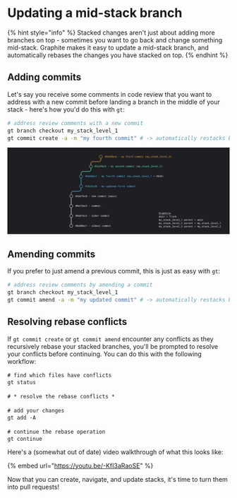 # Updating a mid-stack branch

{% hint style="info" %}
Stacked changes aren't just about adding more branches on top - sometimes you want to go back and change something mid-stack. Graphite makes it easy to update a mid-stack branch, and automatically rebases the changes you have stacked on top.
{% endhint %}

## Adding commits

Let's say you receive some comments in code review that you want to address with a new commit before landing a branch in the middle of your stack - here's how you'd do this with `gt`:

```bash
# address review comments with a new commit
gt branch checkout my_stack_level_1
gt commit create -a -m "my fourth commit" # -> automatically restacks both upstack branches
```

![Graphite will automatically perform the recursive rebases if you have up-stack changes when you run gt commit create on a mid-stack branch.](../../.gitbook/assets/Untitled.png)

## Amending commits

If you prefer to just amend a previous commit, this is just as easy with `gt`:

```bash
# address review comments by amending a commit
gt branch checkout my_stack_level_1
gt commit amend -a -m "my updated commit" # -> automatically restacks both upstack branches
```

## Resolving rebase conflicts

If `gt commit create` or `gt commit amend` encounter any conflicts as they recursively rebase your stacked branches, you'll be prompted to resolve your conflicts before continuing. You can do this with the following workflow:

```
# find which files have conflicts
gt status

# * resolve the rebase conflicts *

# add your changes
gt add -A

# continue the rebase operation
gt continue
```

Here's a (somewhat out of date) video walkthrough of what this looks like:

{% embed url="https://youtu.be/-KfI3aRaoSE" %}

Now that you can create, navigate, and update stacks, it's time to turn them into pull requests!

